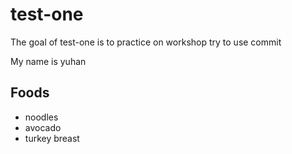 # test-one

The goal of test-one is to practice on workshop
try to use commit

My name is yuhan


## Foods
- noodles 
- avocado
- turkey breast
